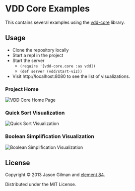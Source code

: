 # VDD Core Examples

This contains several examples using the [vdd-core](https://github.com/Element84/vdd-core) library.

## Usage

  - Clone the repository locally
  - Start a repl in the project
  - Start the server 
    * `(require '[vdd-core.core :as vdd])`
    * `(def server (vdd/start-viz))`
  - Visit http://localhost:8080 to see the list of visualizations.

### Project Home

![VDD Core Home Page](http://element84.github.io/vdd-core/images/project_home.jpg)

### Quick Sort Visualization

![Quick Sort Visualization](http://element84.github.io/vdd-core/images/quicksort-1.jpg)

### Boolean Simplification Visualization

![Boolean Simplification Visualization](http://element84.github.io/vdd-core/images/bool_simplifiers.jpg)


## License

Copyright © 2013 Jason Gilman and [element 84](http://www.element84.com).

Distributed under the MIT License.